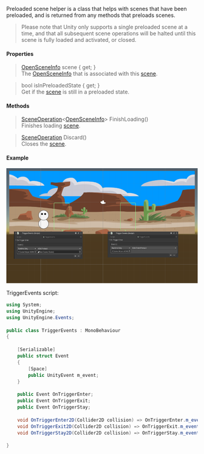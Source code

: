 Preloaded scene helper is a class that helps with scenes that have been preloaded, and is returned from any methods that preloads scenes.

> Please note that Unity only supports a single preloaded scene at a time, and that all subsequent scene operations will be halted until this scene is fully loaded and activated, or closed.

#### Properties

> [OpenSceneInfo](OpenSceneInfo.md) scene { get; }\
The [OpenSceneInfo](OpenSceneInfo.md) that is associated with this [scene](Scene.md).

> bool isInPreloadedState { get; }\
Get if the [scene](Scene.md) is still in a preloaded state.

#### Methods

> [SceneOperation](SceneOperation.md)<[OpenSceneInfo](OpenSceneInfo.md)> FinishLoading()\
Finishes loading [scene](Scene.md).

> [SceneOperation](SceneOperation.md) Discard()\
Closes the [scene](Scene.md).

#### Example

![](https://github.com/Lazy-Solutions/AdvancedSceneManager/blob/main/docs/image/preload-example.png?raw=true)

TriggerEvents script:
```csharp
using System;
using UnityEngine;
using UnityEngine.Events;

public class TriggerEvents : MonoBehaviour
{

    [Serializable]
    public struct Event
    {
        [Space]
        public UnityEvent m_event;
    }

    public Event OnTriggerEnter;
    public Event OnTriggerExit;
    public Event OnTriggerStay;

    void OnTriggerEnter2D(Collider2D collision) => OnTriggerEnter.m_event.Invoke();
    void OnTriggerExit2D(Collider2D collision) => OnTriggerExit.m_event.Invoke();
    void OnTriggerStay2D(Collider2D collision) => OnTriggerStay.m_event.Invoke();

}

```
